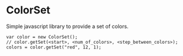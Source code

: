 # ColorSet

Simple javascript library to provide a set of colors.


    var color = new ColorSet();
    // color.getSet(<start>, <num_of_colors>, <step_between_colors>);
    colors = color.getSet("red", 12, 1);
